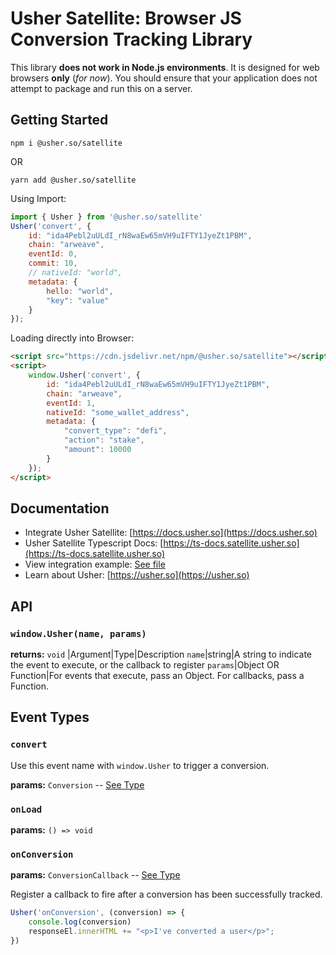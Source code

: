 # Usher Satellite: Browser JS Conversion Tracking Library

This library **does not work in Node.js environments**. It is designed for web browsers **only** (*for now*). You should ensure that your application does not attempt to package and run this on a server.

## Getting Started

```
npm i @usher.so/satellite
```
OR
```
yarn add @usher.so/satellite
```

Using Import:
```javascript
import { Usher } from '@usher.so/satellite'
Usher('convert', {
	id: "ida4Pebl2uULdI_rN8waEw65mVH9uIFTY1JyeZt1PBM",
	chain: "arweave",
	eventId: 0,
	commit: 10,
	// nativeId: "world",
	metadata: {
		hello: "world",
		"key": "value"
	}
});
```

Loading directly into Browser:
```html
<script src="https://cdn.jsdelivr.net/npm/@usher.so/satellite"></script>
<script>
	window.Usher('convert', {
		id: "ida4Pebl2uULdI_rN8waEw65mVH9uIFTY1JyeZt1PBM",
		chain: "arweave",
		eventId: 1,
		nativeId: "some_wallet_address",
		metadata: {
			"convert_type": "defi",
			"action": "stake",
			"amount": 10000
		}
	});
</script>
```

## Documentation

- Integrate Usher Satellite: [https://docs.usher.so](https://docs.usher.so)
- Usher Satellite Typescript Docs: [https://ts-docs.satellite.usher.so](https://ts-docs.satellite.usher.so)
- View integration example: [See file](https://github.com/usherlabs/satellite/blob/master/tools/index.html)
- Learn about Usher: [https://usher.so](https://usher.so)

## API

### `window.Usher(name, params)`

**returns:** `void`
|Argument|Type|Description
`name`|string|A string to indicate the event to execute, or the callback to register
`params`|Object OR Function|For events that execute, pass an Object. For callbacks, pass a Function.

## Event Types

### `convert`

Use this event name with `window.Usher` to trigger a conversion.

**params:** `Conversion` -- [See Type](https://ts-docs.satellite.usher.so/types/types.conversion)

### `onLoad`

**params:** `() => void`

### `onConversion`

**params:** `ConversionCallback` -- [See Type](https://ts-docs.satellite.usher.so/types/types.conversioncallback)

Register a callback to fire after a conversion has been successfully tracked.

```javascript
Usher('onConversion', (conversion) => {
	console.log(conversion)
	responseEl.innerHTML += "<p>I've converted a user</p>";
})
```
